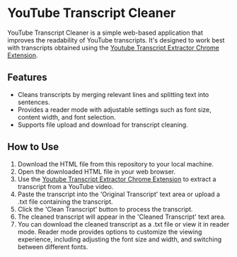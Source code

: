 # YouTube Transcript Cleaner

YouTube Transcript Cleaner is a simple web-based application that improves the readability of YouTube transcripts. It's designed to work best with transcripts obtained using the [Youtube Transcript Extractor Chrome Extension](https://chrome.google.com/webstore/detail/youtube-transcript-extrac/lclpibfglbkghjkdmpjkgehcnadcffdl).

## Features

- Cleans transcripts by merging relevant lines and splitting text into sentences.
- Provides a reader mode with adjustable settings such as font size, content width, and font selection.
- Supports file upload and download for transcript cleaning.

## How to Use

1. Download the HTML file from this repository to your local machine.
2. Open the downloaded HTML file in your web browser.
3. Use the [Youtube Transcript Extractor Chrome Extension](https://chrome.google.com/webstore/detail/youtube-transcript-extrac/lclpibfglbkghjkdmpjkgehcnadcffdl) to extract a transcript from a YouTube video.
4. Paste the transcript into the 'Original Transcript' text area or upload a .txt file containing the transcript.
5. Click the 'Clean Transcript' button to process the transcript.
6. The cleaned transcript will appear in the 'Cleaned Transcript' text area.
7. You can download the cleaned transcript as a .txt file or view it in reader mode. Reader mode provides options to customize the viewing experience, including adjusting the font size and width, and switching between different fonts.
